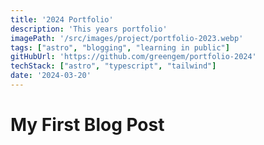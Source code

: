 ```yaml
---
title: '2024 Portfolio'
description: 'This years portfolio'
imagePath: '/src/images/project/portfolio-2023.webp'
tags: ["astro", "blogging", "learning in public"]
gitHubUrl: 'https://github.com/greengem/portfolio-2024'
techStack: ["astro", "typescript", "tailwind"]
date: '2024-03-20'
---
```

# My First Blog Post